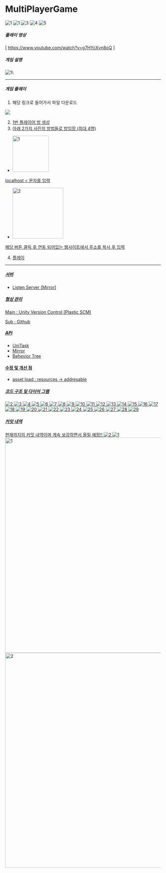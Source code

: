 # MultiPlayerGame

![1](https://github.com/user-attachments/assets/d52e13e0-8bde-4b72-9e39-3d1d1425dc48)
![1](https://github.com/user-attachments/assets/9511edfa-7ca7-4013-8ccb-bfe4caa662ff)
![3](https://github.com/user-attachments/assets/d2b9167a-913d-400a-a286-035634704859)
![4](https://github.com/user-attachments/assets/e6815b02-0ebe-4365-90c0-d4aed4650233)
![5](https://github.com/user-attachments/assets/c5ac49c7-92aa-4bd8-a200-f6e14ae56a81)

##### 플레이 영상 

[ https://www.youtube.com/watch?v=g7HYcXvn8oQ ]

##### 게임 설명
![1](https://github.com/user-attachments/assets/3fc05c32-5a47-4cd0-933e-b29d2cd7486e)\

-----------------------------------------------------
##### 게임 플레이
1. 해당 링크로 들어가서 파일 다운로드

<div align=left>
 <a href="https://drive.google.com/drive/folders/1VX7qYBRKgobWSIG66x_QA4sdJgjD__O8?usp=sharing">
  <img src="https://img.shields.io/badge/Download-3399FF?style=for-the-badge&logo=apostrophe&logoColor=white">
</div>

2. 1번 플레이어 방 생성
3. 아래 2가지 사진의 방법들로 방입장 (최대 4명)
- <img width="117" alt="1" src="https://github.com/user-attachments/assets/aa4da769-28c5-4934-b5d8-f8e9a8da3312">
localhost < 문자를 입력
- <img width="164" alt="2" src="https://github.com/user-attachments/assets/28376b0f-1b96-440b-a456-92dbfe4c4f9c">
해당 버튼 클릭 후 연동 되어있는 웹사이트에서 주소를 복사 후 입력 

4. 플레이
 
-----------------------------------------------------

##### 서버
- Listen Server (Mirror)

##### 형상 관리
Main : Unity Version Control (Plastic SCM) 

Sub : Github

##### API  
- UniTask 
- Mirror
- Behevior Tree 

#### 수정 및 개선 점

- asset load : resources -> addresable
  

##### 코드 구조 및 다이어 그램

![2](https://github.com/user-attachments/assets/de8a24ac-9204-432b-ad01-1b207a4d9b9e)
![3](https://github.com/user-attachments/assets/eeec2d27-ee52-4c44-aab8-3db7956865d1)
![4](https://github.com/user-attachments/assets/d81f1048-3916-4b51-9e0b-0db3a678c4fc)
![5](https://github.com/user-attachments/assets/ba7d57bd-1bc4-469d-bd65-920fae60c5ca)
![6](https://github.com/user-attachments/assets/3e9aaf18-0fef-488b-bb35-c64dd78ab1b2)
![7](https://github.com/user-attachments/assets/f234807f-fa7c-420b-92c0-92f2384fe5c9)
![8](https://github.com/user-attachments/assets/eb049507-e0bb-48ab-b7a8-d4cfce184753)
![9](https://github.com/user-attachments/assets/985246b7-d5aa-45fb-af6b-0257a3329ec2)
![10](https://github.com/user-attachments/assets/0023792b-6a84-42b4-9491-172f20ddd7f3)
![11](https://github.com/user-attachments/assets/4c99e61a-4968-4a6b-894d-d8e3e924bf0d)
![12](https://github.com/user-attachments/assets/45d5f464-1f74-43b1-bd18-f4b8db9640b4)
![13](https://github.com/user-attachments/assets/820af5fc-58bc-4055-a3e1-008199381682)
![14](https://github.com/user-attachments/assets/4a32a750-d950-41c4-9d9e-7457048921fc)
![15](https://github.com/user-attachments/assets/38703d28-5a57-4fc1-81b9-f661fe469c38)
![16](https://github.com/user-attachments/assets/6d370c98-d5bf-474f-9c0c-5f944ae60c7e)
![17](https://github.com/user-attachments/assets/603c0e80-d097-4de2-945f-23893bc76258)
![18](https://github.com/user-attachments/assets/3164c8b0-336f-42ac-9b28-0ee6f18269ee)
![19](https://github.com/user-attachments/assets/b4ea9c5c-c904-4466-9be4-7c0549962fd7)
![20](https://github.com/user-attachments/assets/9d6b2e74-45e1-40ee-ae86-4e5f84aa0fc1)
![21](https://github.com/user-attachments/assets/73e65b77-2e1e-4edd-8060-4c413e3eefbd)
![22](https://github.com/user-attachments/assets/985ad72c-2883-4876-a43c-c85cb8866f2b)
![23](https://github.com/user-attachments/assets/f1bd6403-b6e2-4af2-bf2a-887417008561)
![24](https://github.com/user-attachments/assets/37c6e950-6128-4596-8324-6a3b883a747d)
![25](https://github.com/user-attachments/assets/4cdd23b5-664a-4363-b124-543e77625dde)
![26](https://github.com/user-attachments/assets/c202619c-0e2b-44b1-af11-03de0932e0b6)
![27](https://github.com/user-attachments/assets/5fd91661-b697-4b83-9578-539b806e16bb)
![28](https://github.com/user-attachments/assets/11abfe21-a898-4e3c-81ad-c96391ba02d8)
![29](https://github.com/user-attachments/assets/7d8f85aa-5e10-4588-b58f-065d95170843)


##### 커밋 내역
현재까지의 커밋 내역이며 계속 보강하면서 올릴 예정!!
![2](https://github.com/user-attachments/assets/e68a8d79-552e-4275-a3b8-5717287641f1)
![1](https://github.com/user-attachments/assets/cd9f3625-2620-4da5-9ea5-0d7253e8b65e)
<img width="695" alt="1" src="https://github.com/SiwonChoi98/MultiPlayerGame/assets/118884862/a98f73bd-2346-4f58-a752-f93ef80b7498">
<img width="694" alt="2" src="https://github.com/SiwonChoi98/MultiPlayerGame/assets/118884862/65fe1e60-f18f-472f-8758-2c556067bb81">
